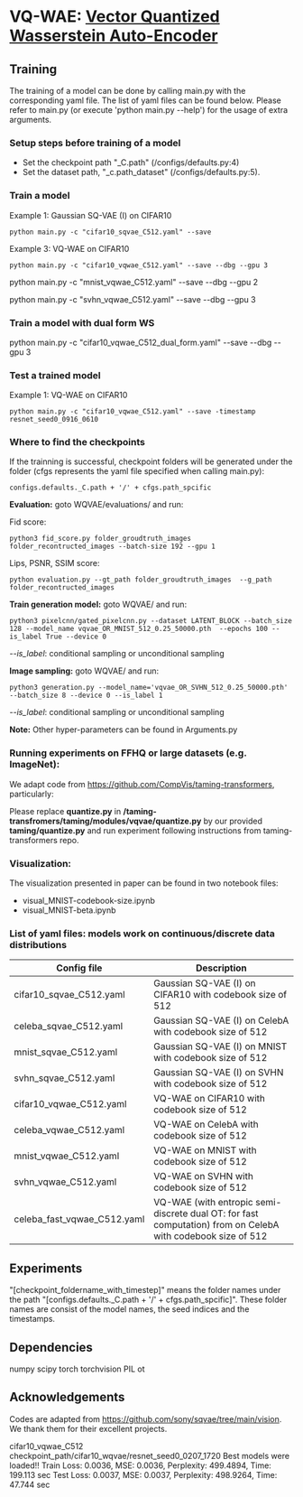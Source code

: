 # VQ-WAE: [Vector Quantized Wasserstein Auto-Encoder](https://arxiv.org/abs/2302.05917)

## Training
The training of a model can be done by calling main.py with the corresponding yaml file. The list of yaml files can be found below.
Please refer to main.py (or execute 'python main.py --help') for the usage of extra arguments.

### Setup steps before training of a model
* Set the checkpoint path "_C.path" (/configs/defaults.py:4) 
* Set the dataset path, "_c.path_dataset" (/configs/defaults.py:5).


### Train a model
Example 1: Gaussian SQ-VAE (I) on CIFAR10
```
python main.py -c "cifar10_sqvae_C512.yaml" --save
```
Example 3: VQ-WAE on CIFAR10
```
python main.py -c "cifar10_vqwae_C512.yaml" --save --dbg --gpu 3
```
python main.py -c "mnist_vqwae_C512.yaml" --save --dbg --gpu 2

python main.py -c "svhn_vqwae_C512.yaml" --save --dbg --gpu 3

### Train a model with dual form WS
python main.py -c "cifar10_vqwae_C512_dual_form.yaml" --save --dbg --gpu 3

### Test a trained model
Example 1: VQ-WAE on CIFAR10
```
python main.py -c "cifar10_vqwae_C512.yaml" --save -timestamp resnet_seed0_0916_0610
```



### Where to find the checkpoints
If the trainning is successful, checkpoint folders will be generated under the folder (cfgs represents the yaml file specified when calling main.py):
```
configs.defaults._C.path + '/' + cfgs.path_spcific
```

**Evaluation:** goto WQVAE/evaluations/ and run:

Fid score:
```
python3 fid_score.py folder_groudtruth_images  folder_recontructed_images --batch-size 192 --gpu 1
```

Lips, PSNR, SSIM score:
```
python evaluation.py --gt_path folder_groudtruth_images  --g_path folder_recontructed_images 
```

**Train generation model:** goto WQVAE/ and run:

```
python3 pixelcnn/gated_pixelcnn.py --dataset LATENT_BLOCK --batch_size 128 --model_name vqvae_OR_MNIST_512_0.25_50000.pth  --epochs 100 --is_label True --device 0
```
*--is_label*: conditional sampling or unconditional sampling

**Image sampling:** goto WQVAE/ and run:

```
python3 generation.py --model_name='vqvae_OR_SVHN_512_0.25_50000.pth' --batch_size 8 --device 0 --is_label 1
```

*--is_label*: conditional sampling or unconditional sampling

**Note:** Other hyper-parameters can be found in Arguments.py

### Running experiments on FFHQ or large datasets (e.g. ImageNet):

We adapt code from https://github.com/CompVis/taming-transformers, particularly:

Please replace **quantize.py** in **/taming-transfromers/taming/modules/vqvae/quantize.py** by our provided **taming/quantize.py** and run experiment following instructions from taming-transformers repo.



### Visualization:

The visualization presented in paper can be found in two notebook files:
- visual_MNIST-codebook-size.ipynb
- visual_MNIST-beta.ipynb



### List of yaml files: models work on continuous/discrete data distributions
| Config file | Description |
|---|---|
| cifar10_sqvae_C512.yaml | Gaussian SQ-VAE (I) on CIFAR10 with codebook size of 512 |
| celeba_sqvae_C512.yaml | Gaussian SQ-VAE (I) on CelebA with codebook size of 512  |
| mnist_sqvae_C512.yaml | Gaussian SQ-VAE (I) on MNIST with codebook size of 512 |
| svhn_sqvae_C512.yaml | Gaussian SQ-VAE (I) on SVHN with codebook size of 512  |
| cifar10_vqwae_C512.yaml | VQ-WAE on CIFAR10 with codebook size of 512 |
| celeba_vqwae_C512.yaml | VQ-WAE on CelebA with codebook size of 512  |
| mnist_vqwae_C512.yaml | VQ-WAE on MNIST with codebook size of 512 |
| svhn_vqwae_C512.yaml | VQ-WAE on SVHN with codebook size of 512  |
| celeba_fast_vqwae_C512.yaml | VQ-WAE (with entropic semi-discrete dual OT: for fast computation) from on CelebA with codebook size of 512  |




## Experiments
"[checkpoint_foldername_with_timestep]" means the folder names under the path "[configs.defaults._C.path + '/' + cfgs.path_spcific]".
These folder names are consist of the model names, the seed indices and the timestamps.

## Dependencies
numpy
scipy
torch
torchvision
PIL
ot

## Acknowledgements
Codes are adapted from https://github.com/sony/sqvae/tree/main/vision. We thank them for their excellent projects.

cifar10_vqwae_C512
checkpoint_path/cifar10_wqvae/resnet_seed0_0207_1720
Best models were loaded!!
Train           Loss: 0.0036, MSE: 0.0036, Perplexity: 499.4894, Time: 199.113 sec
Test            Loss: 0.0037, MSE: 0.0037, Perplexity: 498.9264, Time: 47.744 sec
